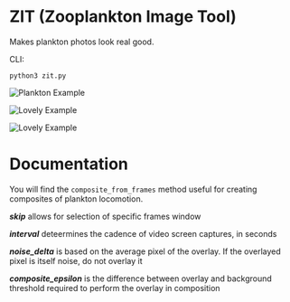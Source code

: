 # ZIT (Zooplankton Image Tool)

Makes plankton photos look real good. 


CLI: 
```
python3 zit.py 
```

![Plankton Example](composited.png)

![Lovely Example](plankt_oct19.jpg)

![Lovely Example](plankt_oct06.jpg)

# Documentation

You will find the `composite_from_frames` method useful for creating composites of plankton locomotion.

***skip*** allows for selection of specific frames window

***interval*** deteermines the cadence of video screen captures, in seconds

***noise_delta*** is based on the average pixel of the overlay. If the overlayed pixel is itself noise, do not overlay it

***composite_epsilon*** is the difference between overlay and background threshold required to perform the overlay in composition
